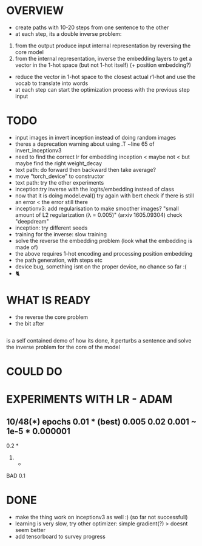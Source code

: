 


# OVERVIEW
- create paths with 10-20 steps from one sentence to the other
- at each step, its a double inverse problem:
 1. from the output produce input internal representation by reversing the core model
 2. from the internal representation, inverse the embedding layers to get a vector in the 1-hot space (but not 1-hot itself) (+ position embedding?)
- reduce the vector in 1-hot space to the closest actual r1-hot and use the vocab to translate into words
- at each step can start the optimization process with the previous step input

# TODO
- input images in invert inception instead of doing random images
- theres a deprecation warning about using .T ~line 65 of invert_inceptionv3
- need to find the correct lr for embedding inception < maybe not < but maybe find the right weight_decay
- text path: do forward then backward then take average?
- move "torch_device" to constructor
- text path: try the other experiments
- inception:try inverse with the logits/embedding instead of class
- now that it is doing model.eval() try again with bert check if there is still an error < the error still there
- inceptionv3: add regularisation to make smoother images?
  "small amount of L2 regularization (λ = 0.005)" (arxiv 1605.09304)
  check "deepdream"
- inception: try different seeds
- training for the inverse: slow training
- solve the reverse the embedding problem (look what the embedding is made of)
- the above requires 1-hot encoding and processing position embedding
- the path generation, with steps etc
- device bug, something isnt on the proper device, no chance so far :(
- 🐈️

# WHAT IS READY
- the reverse the core problem
- the bit after
```>>>>>>>>>>>>>>>>>>>>>>>>>>>>>>>>>>>>>>> BERT
```
  is a self contained demo of how its done,
  it perturbs a sentence and solve the inverse problem for the core of the model


# COULD DO


# EXPERIMENTS WITH LR - ADAM


10/48(*) epochs
0.01 * (best)
0.005
0.02
0.001 ~ 1e-5 *
0.000001
---
0.2 *
1. *

BAD
0.1

# DONE
- make the thing work on inceptionv3 as well :)
  (so far not successfull)
- learning is very slow, try other optimizer: simple gradient(?) > doesnt seem better
- add tensorboard to survey progress
